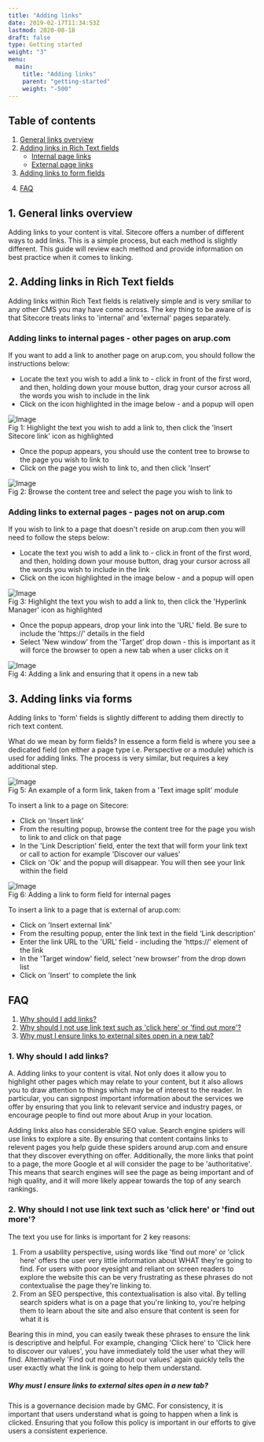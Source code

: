 ```yaml
---
title: "Adding links"
date: 2019-02-17T11:34:53Z
lastmod: 2020-08-18
draft: false
type: Getting started
weight: "3"
menu:
  main:
    title: "Adding links"
    parent: "getting-started"
    weight: "-500"
---
```


<section class="container" id="">
	<div class="rich-text">
		<div class="reveal rich-text__content">
			<h2>Table of contents</h2>
		</div>
	</div>
</section>
<section class="container">
	<div class="menu_row">
		<div class="menu_section two">
			<ol class="header-list">
				<li>
					<a href="#overview">General links overview</a>
				</li>
				<li>
					<a href="#links-rich-text">Adding links in Rich Text fields</a>
					<ul class="sub-header-list">
						<li>
							<a href="#internal">Internal page links</a>
						</li>
						<li>
							<a href="#external">External page links</a>
						</li>
					</ul>
				</li>
				<li>
					<a href="#links-forms">Adding links to form fields</a>
				</li>
			</ol>
		</div>
		<div class="menu_section two">
			<ol class="header-list" start="4">
				<li>
					<a href="#faq">FAQ</a>
				</li>
			</ol>
		</div>
	</div>
</section>
<section class="container" id="overview">
	<div class="rich-text">
		<div class="reveal rich-text__content">
			<h2>1. General links overview</h2>
			<p>Adding links to your content is vital. Sitecore offers a number of different ways to add links. This is a simple process, but each method is slightly different. This guide will review each method and provide information on best practice when it comes to linking.</p>
		</div>
	</div>
</section>
<section class="container" id="links-rich-text">
	<div class="rich-text">
		<div class="reveal rich-text__content">
			<h2>2. Adding links in Rich Text fields</h2>
			<p>Adding links within Rich Text fields is relatively simple and is very smiliar to any other CMS you may have come across. The key thing to be aware of is that Sitecore treats links to 'internal' and 'external' pages separately.</p>
			<h3><a id="internal" name="internal"></a>Adding links to internal pages - other pages on arup.com</h3>
			<p>If you want to add a link to another page on arup.com, you should follow the instructions below:</p>
			<ul>
				<li>Locate the text you wish to add a link to - click in front of the first word, and then, holding down your mouse button, drag your cursor across all the words you wish to include in the link</li>
				<li>Click on the icon highlighted in the image below - and a popup will open</li>
			</ul>
			<div class="training-image"><img alt="Image" class="mainImg" src="/images/links/adding-link-to-sitecore-page.jpg"></div>
			<div class="halfbleed__detail">
				Fig 1: Highlight the text you wish to add a link to, then click the 'Insert Sitecore link' icon as highlighted
			</div>
			<ul>
				<li>Once the popup appears, you should use the content tree to browse to the page you wish to link to</li>
				<li>Click on the page you wish to link to, and then click 'Insert'</li>
			</ul>
			<div class="training-image"><img alt="Image" class="mainImg" src="/images/links/select-link.jpg"></div>
			<div class="halfbleed__detail">
				Fig 2: Browse the content tree and select the page you wish to link to
			</div>
		</div>
	</div>
</section>
<section class="container" id="">
	<div class="rich-text">
		<div class="reveal rich-text__content">
			<h3><a id="external" name="external"></a>Adding links to external pages - pages not on arup.com</h3>
			<p>If you wish to link to a page that doesn't reside on arup.com then you will need to follow the steps below:</p>
			<ul>
				<li>Locate the text you wish to add a link to - click in front of the first word, and then, holding down your mouse button, drag your cursor across all the words you wish to include in the link</li>
				<li>Click on the icon highlighted in the image below - and a popup will open</li>
			</ul>
			<div class="training-image"><img alt="Image" class="mainImg" src="/images/links/adding-external-link.jpg"></div>
			<div class="halfbleed__detail">
				Fig 3: Highlight the text you wish to add a link to, then click the 'Hyperlink Manager' icon as highlighted
			</div>
			<ul>
				<li>Once the popup appears, drop your link into the 'URL' field. Be sure to include the 'https://' details in the field</li>
				<li>Select 'New window' from the 'Target' drop down - this is important as it will force the browser to open a new tab when a user clicks on it</li>
			</ul>
			<div class="training-image"><img alt="Image" class="mainImg" src="/images/links/paste-external-link.jpg"></div>
			<div class="halfbleed__detail">
				Fig 4: Adding a link and ensuring that it opens in a new tab
			</div>
		</div>
	</div>
</section>
<section class="container" id="links-forms">
	<div class="rich-text">
		<div class="reveal rich-text__content">
			<h2>3. Adding links via forms</h2>
			<p>Adding links to 'form' fields is slightly different to adding them directly to rich text content.</p>
			<p>What do we mean by form fields? In essence a form field is where you see a dedicated field (on either a page type i.e. Perspective or a module) which is used for adding links. The process is very similar, but requires a key additional step.</p>
			<div class="training-image"><img alt="Image" class="mainImg" src="/images/links/form-link.jpg"></div>
			<div class="halfbleed__detail">
				Fig 5: An example of a form link, taken from a 'Text image split' module
			</div>
			<p>To insert a link to a page on Sitecore:</p>
			<ul>
				<li>Click on 'Insert link'</li>
				<li>From the resulting popup, browse the content tree for the page you wish to link to and click on that page</li>
				<li>In the 'Link Description' field, enter the text that will form your link text or call to action for example 'Discover our values'</li>
				<li>Click on 'Ok' and the popup will disappear. You will then see your link within the field</li>
			</ul>
			<div class="training-image"><img alt="Image" class="mainImg" src="/images/links/internal-link-field.jpg"></div>
			<div class="halfbleed__detail">
				Fig 6: Adding a link to form field for internal pages
			</div>
			<p>To insert a link to a page that is external of arup.com:</p>
			<ul>
				<li>Click on 'Insert external link'</li>
				<li>From the resulting popup, enter the link text in the field 'Link description'</li>
				<li>Enter the link URL to the 'URL' field - including the 'https://' element of the link</li>
				<li>In the 'Target window' field, select 'new browser' from the drop down list</li>
				<li>Click on 'Insert' to complete the link</li>
			</ul>
		</div>
	</div>
</section>
<section class="container" id="faq">
	<div class="rich-text">
		<div class="reveal rich-text__content">
			<h2>FAQ</h2>
			<ol class="header-list">
				<li>
					<a href="#faq-why">Why should I add links?</a>
				</li>
				<li>
					<a href="#faq-text">Why should I not use link text such as 'click here' or 'find out more'?</a>
				</li>
				<li>
					<a href="#faq-tab">Why must I ensure links to external sites open in a new tab?</a>
				</li>
			</ol>
			<h3><a id="faq-move" name="faq-move">1. Why should I add links?</a></h3>
			<p>A. Adding links to your content is vital. Not only does it allow you to highlight other pages which may relate to your content, but it also allows you to draw attention to things which may be of interest to the reader. In particular, you can signpost important information about the services we offer by ensuring that you link to relevant service and industry pages, or encourage people to find out more about Arup in your location.</p>
			<p>Adding links also has considerable SEO value. Search engine spiders will use links to explore a site. By ensuring that content contains links to relevent pages you help guide these spiders around arup.com and ensure that they discover everything on offer. Additionally, the more links that point to a page, the more Google et al will consider the page to be 'authoritative'. This means that search engines will see the page as being important and of high quality, and it will more likely appear towards the top of any search rankings.</p>
			<h3><a id="faq-text" name="faq-text"></a>2. Why should I not use link text such as 'click here' or 'find out more'?</h3>
			<p>The text you use for links is important for 2 key reasons:</p>
			<ol>
				<li>From a usability perspective, using words like 'find out more' or 'click here' offers the user very little information about WHAT they're going to find. For users with poor eyesight and reliant on screen readers to explore the website this can be very frustrating as these phrases do not contextualise the page they're linking to.</li>
				<li>From an SEO perspective, this contextualisation is also vital. By telling search spiders what is on a page that you're linking to, you're helping them to learn about the site and also ensure that content is seen for what it is</li>
			</ol>
			<p>Bearing this in mind, you can easily tweak these phrases to ensure the link is descriptive and helpful. For example, changing 'Click here' to 'Click here to discover our values', you have immediately told the user what they will find. Alternatively 'Find out more about our values' again quickly tells the user exactly what the link is going to help them understand.</p>
			<h5><a id="faq-tab" name="faq-tab"></a>Why must I ensure links to external sites open in a new tab?</h5>
			<p>This is a governance decision made by GMC. For consistency, it is important that users understand what is going to happen when a link is clicked. Ensuring that you follow this policy is important in our efforts to give users a consistent experience.</p>
		</div>
	</div>
</section>